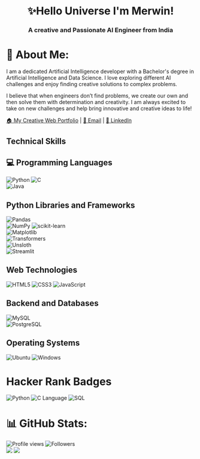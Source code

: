 <h1 align="center">✨Hello Universe I'm Merwin!</h1>
<h3 align="center">A creative and Passionate AI Engineer from India</h3>

# 👤 About Me:
I am a dedicated Artificial Intelligence developer with a Bachelor's degree in Artificial Intelligence and Data Science. I love exploring different AI challenges and enjoy finding creative solutions to complex problems.

I believe that when engineers don’t find problems, we create our own and then solve them with determination and creativity. I am always excited to take on new challenges and help bring innovative and creative ideas to life!

[🏠 My Creative Web Portfolio](https://merwinpintoportfolio.netlify.app/) | [📧 Email](mailto:merwin.pinto.in@gmail.com) | [🔗 LinkedIn](https://www.linkedin.com/in/merwin-pinto-692742224/)

## Technical Skills

## 💻 Programming Languages
![Python](https://img.shields.io/badge/Python-14354C?style=for-the-badge&logo=python&logoColor=white)
![C](https://img.shields.io/badge/C-00599C?style=for-the-badge&logo=c&logoColor=white)  
![Java](https://img.shields.io/badge/Java-ED8B00?style=for-the-badge&logo=java&logoColor=white)  




## Python Libraries and Frameworks
![Pandas](https://img.shields.io/badge/Pandas-%23150458.svg?style=for-the-badge&logo=pandas&logoColor=white)  
![NumPy](https://img.shields.io/badge/NumPy-%23013243.svg?style=for-the-badge&logo=numpy&logoColor=white) 
![scikit-learn](https://img.shields.io/badge/scikit--learn-F7931E.svg?style=for-the-badge&logo=scikit-learn&logoColor=white)  
![Matplotlib](https://img.shields.io/badge/Matplotlib-%2300768F.svg?style=for-the-badge&logo=python&logoColor=white)  
![Transformers](https://img.shields.io/badge/Transformers-%23FFBF00.svg?style=for-the-badge&logo=huggingface&logoColor=black)  
![Unsloth](https://img.shields.io/badge/Unsloth-%23323330.svg?style=for-the-badge&logo=slack&logoColor=white)  
![Streamlit](https://img.shields.io/badge/Streamlit-FF4B4B?style=for-the-badge&logo=streamlit&logoColor=white)


## Web Technologies
![HTML5](https://img.shields.io/badge/html5-%23E34F26.svg?style=for-the-badge&logo=html5&logoColor=white) 
![CSS3](https://img.shields.io/badge/css3-%231572B6.svg?style=for-the-badge&logo=css3&logoColor=white) 
![JavaScript](https://img.shields.io/badge/javascript-%23323330.svg?style=for-the-badge&logo=javascript&logoColor=%23F7DF1E) 

## Backend and Databases
![MySQL](https://img.shields.io/badge/mysql-%2300f.svg?style=for-the-badge&logo=mysql&logoColor=white)  
![PostgreSQL](https://img.shields.io/badge/PostgreSQL-316192?style=for-the-badge&logo=postgresql&logoColor=white)


## Operating Systems
![Ubuntu](https://img.shields.io/badge/Ubuntu-E95420?style=for-the-badge&logo=ubuntu&logoColor=white)
![Windows](https://img.shields.io/badge/Windows-0078D6?style=for-the-badge&logo=windows&logoColor=white)


# Hacker Rank Badges
![Python](https://img.shields.io/badge/Python-⭐⭐⭐-0d1117?style=for-the-badge&logo=python&logoColor=white) 
![C Language](https://img.shields.io/badge/C-⭐⭐⭐-0d1117?style=for-the-badge&logo=c&logoColor=white)
![SQL](https://img.shields.io/badge/SQL-⭐⭐⭐⭐-161b22?style=for-the-badge&logo=postgresql&logoColor=white)  




# 📊 GitHub Stats:
![Profile views](https://komarev.com/ghpvc/?username=merwinpinto&label=Profile%20views&color=0e75b6&style=flat)
![Followers](https://img.shields.io/github/followers/merwinpinto?label=Followers&style=social)<br>
![](https://github-readme-streak-stats.herokuapp.com/?user=merwinpinto&hide_border=false)
![](https://github-readme-stats.vercel.app/api/top-langs/?username=merwinpinto&hide_border=false&include_all_commits=true&count_private=true&layout=compact)
